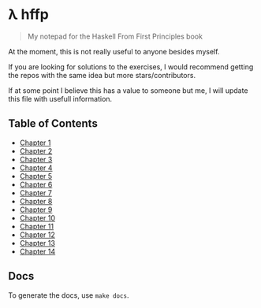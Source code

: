 # λ hffp
> My notepad for the Haskell From First Principles book

At the moment, this is not really useful to anyone besides myself.

If you are looking for solutions to the exercises, I would recommend getting the repos with the same idea but more stars/contributors.

If at some point I believe this has a value to someone but me, I will update this file with usefull information.

## Table of Contents

* [Chapter 1](chapters/chapter-1/exercises.md)
* [Chapter 2](chapters/chapter-2/exercises.md)
* [Chapter 3](chapters/chapter-3/exercises.md)
* [Chapter 4](chapters/chapter-4/exercises.md)
* [Chapter 5](chapters/chapter-5/exercises.md)
* [Chapter 6](chapters/chapter-6/exercises.md)
* [Chapter 7](chapters/chapter-7/exercises.md)
* [Chapter 8](chapters/chapter-8/exercises.md)
* [Chapter 9](chapters/chapter-9/exercises.md)
* [Chapter 10](chapters/chapter-10/exercises.md)
* [Chapter 11](chapters/chapter-11/exercises.md)
* [Chapter 12](chapters/chapter-12/exercises.md)
* [Chapter 13](chapters/chapter-13/exercises.md)
* [Chapter 14](chapters/chapter-14/exercises.md)

## Docs

To generate the docs, use `make docs`.
